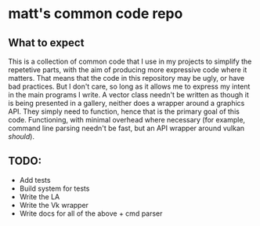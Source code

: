 # matt's common code repo 
## What to expect
This is a collection of common code that I use in my projects to simplify the repetetive parts,
with the aim of producing more expressive code where it matters. That means that the code in
this repository may be ugly, or have bad practices. But I don't care, so long as it allows me to
express my intent in the main programs I write. A vector class needn't be written as though it is
being presented in a gallery, neither does a wrapper around a graphics API. They simply need to 
function, hence that is the primary goal of this code. Functioning, with minimal overhead where 
necessary (for example, command line parsing needn't be fast, but an API wrapper around vulkan 
*should*).

## TODO:
- Add tests
- Build system for tests
- Write the LA
- Write the Vk wrapper
- Write docs for all of the above + cmd parser

